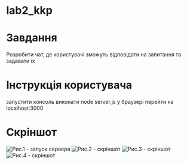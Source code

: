 # lab2_kkp

# Завдання
Розробити чат, де користувачі зможуть відповідати на запитання та задавати їх 

# Інструкція користувача
запустити консоль
виконати node server.js
у браузері перейти на localhost:3000

# Скріншот
![Рис.1 - запуск сервера](https://github.com/natalisabo/lab2_kkp/blob/master/serverserver.png)
![Рис.2 - скріншот](https://github.com/natalisabo/lab2_kkp/blob/master/chat1.png)
![Рис.3 - скріншот](https://github.com/natalisabo/lab2_kkp/blob/master/chat2.png)
![Рис.4 - скріншот](https://github.com/natalisabo/lab2_kkp/blob/master/chat3.png)
